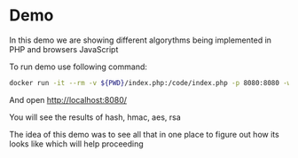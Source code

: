 # Demo

In this demo we are showing different algorythms being implemented in PHP and browsers JavaScript

To run demo use following command:

```bash
docker run -it --rm -v ${PWD}/index.php:/code/index.php -p 8080:8080 -w /code php php -S 0.0.0.0:8080 index.php
```

And open [http://localhost:8080/](http://localhost:8080/)

You will see the results of hash, hmac, aes, rsa

The idea of this demo was to see all that in one place to figure out how its looks like which will help proceeding

